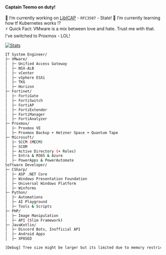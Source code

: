 #### Captain Teemo on duty!
🔭 I’m currently working on [LibICAP](https://github.com/Timoms/LibICAP) - `RFC3507` - Stale!
🌱 I’m currently learning how tf Kubernetes works ⁉  
⚡ Quick Fact: VMware is a mix between love and hate. Trust me with that. I've switched to Proxmox - LOL!

[![Stats](https://github-readme-stats.vercel.app/api?username=Timoms)](https://github.com/anuraghazra/github-readme-stats)

```bash
IT System Engineer/
├─ VMware/
│  ├─ Unified Access Gateway
│  ├─ NSX-ALB
│  ├─ vCenter
│  ├─ vSphere ESXi
│  ├─ TKG
│  ├─ Horizon
├─ Fortinet/
│  ├─ FortiGate
│  ├─ FortiSwitch
│  ├─ FortiAP
│  ├─ FortiExtender
│  ├─ FortiManager
│  ├─ FortiAnalyzer
├─ Proxmox/
│  ├─ Proxmox VE
│  ├─ Proxmox Backup + Hetzner Space + Quantum Tape
├─ Microsoft/
│  ├─ SCCM (MECM)
│  ├─ SCOM
│  ├─ Active Directory (+ Roles)
│  ├─ Entra & M365 & Azure
│  ├─ PowerApps & PowerAutomate
Software Developer/
├─ CSharp/
│  ├─ ASP .NET Core
│  ├─ Windows Presentation Foundation
│  ├─ Universal Windows Platform
│  ├─ Winforms
├─ Python/
│  ├─ Automations
│  ├─ AI Playground
│  ├─ Tools & Scripts
├─ PHP/
│  ├─ Image Manipulation
│  ├─ API (Slim Framework)
├─ JavaKotlin/
│  ├─ Discord Bots, Inofficial API
│  ├─ Android Apps
│  ├─ XPOSED

[Debug] Tree size might be larger but its limited due to memory restrictions.
```
